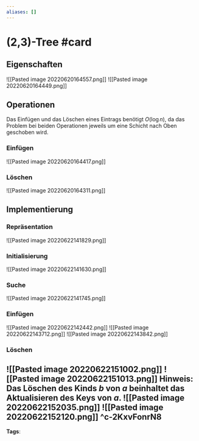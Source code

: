 ```yaml
---
aliases: []
---
```


# (2,3)-Tree #card
## Eigenschaften
![[Pasted image 20220620164557.png]]
![[Pasted image 20220620164449.png]]
## Operationen
Das Einfügen und das Löschen eines Eintrags benötigt $O(\log n),$ da das Problem bei beiden Operationen jeweils um eine Schicht nach Oben geschoben wird.
### Einfügen
![[Pasted image 20220620164417.png]]
### Löschen
![[Pasted image 20220620164311.png]]
## Implementierung
### Repräsentation
![[Pasted image 20220622141829.png]]
### Initialisierung
![[Pasted image 20220622141630.png]]
### Suche
![[Pasted image 20220622141745.png]]
### Einfügen
![[Pasted image 20220622142442.png]]
![[Pasted image 20220622143712.png]]
![[Pasted image 20220622143842.png]]
### Löschen
![[Pasted image 20220622151002.png]]
![[Pasted image 20220622151013.png]]
Hinweis: Das Löschen des Kinds $b$ von $a$ beinhaltet das Aktualisieren des Keys von $a.$
![[Pasted image 20220622152035.png]]
![[Pasted image 20220622152120.png]]
^c-2KxvFonrN8
---
**Tags**: 